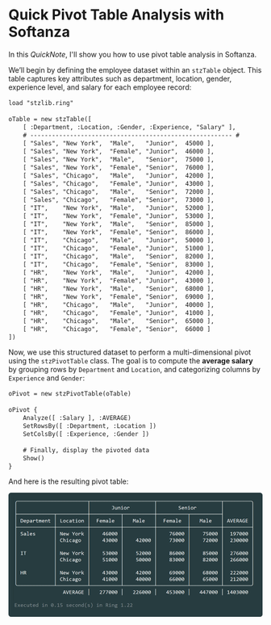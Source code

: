 # Quick Pivot Table Analysis with Softanza

In this _QuickNote_, I'll show you how to use pivot table analysis in Softanza.

We’ll begin by defining the employee dataset within an `stzTable` object. This table captures key attributes such as department, location, gender, experience level, and salary for each employee record:

```ring
load "stzlib.ring"

oTable = new stzTable([
    [ :Department, :Location, :Gender, :Experience, "Salary" ],
    # -------------------------------------------------------- #
    [ "Sales", "New York",  "Male",   "Junior",  45000 ],
    [ "Sales", "New York",  "Female", "Junior",  46000 ],
    [ "Sales", "New York",  "Male",   "Senior",  75000 ],
    [ "Sales", "New York",  "Female", "Senior",  76000 ],
    [ "Sales", "Chicago",   "Male",   "Junior",  42000 ],
    [ "Sales", "Chicago",   "Female", "Junior",  43000 ],
    [ "Sales", "Chicago",   "Male",   "Senior",  72000 ],
    [ "Sales", "Chicago",   "Female", "Senior",  73000 ],
    [ "IT",    "New York",  "Male",   "Junior",  52000 ],
    [ "IT",    "New York",  "Female", "Junior",  53000 ],
    [ "IT",    "New York",  "Male",   "Senior",  85000 ],
    [ "IT",    "New York",  "Female", "Senior",  86000 ],
    [ "IT",    "Chicago",   "Male",   "Junior",  50000 ],
    [ "IT",    "Chicago",   "Female", "Junior",  51000 ],
    [ "IT",    "Chicago",   "Male",   "Senior",  82000 ],
    [ "IT",    "Chicago",   "Female", "Senior",  83000 ],
    [ "HR",    "New York",  "Male",   "Junior",  42000 ],
    [ "HR",    "New York",  "Female", "Junior",  43000 ],
    [ "HR",    "New York",  "Male",   "Senior",  68000 ],
    [ "HR",    "New York",  "Female", "Senior",  69000 ],
    [ "HR",    "Chicago",   "Male",   "Junior",  40000 ],
    [ "HR",    "Chicago",   "Female", "Junior",  41000 ],
    [ "HR",    "Chicago",   "Male",   "Senior",  65000 ],
    [ "HR",    "Chicago",   "Female", "Senior",  66000 ]
])
```

Now, we use this structured dataset to perform a multi-dimensional pivot using the `stzPivotTable` class. The goal is to compute the **average salary** by grouping rows by `Department` and `Location`, and categorizing columns by `Experience` and `Gender`:

```ring
oPivot = new stzPivotTable(oTable)

oPivot {
    Analyze([ :Salary ], :AVERAGE)
    SetRowsBy([ :Department, :Location ])
    SetColsBy([ :Experience, :Gender ])

    # Finally, display the pivoted data
    Show()
}
```

And here is the resulting pivot table:

![pivot-employee.png](../images/pivot-employee.png)


